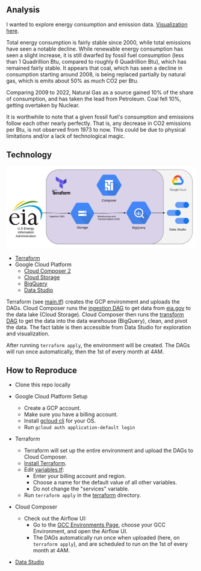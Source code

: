 ## Analysis
I wanted to explore energy consumption and emission data. [Visualization here](visualizations/energy_exploration.pdf).

Total energy consumption is fairly stable since 2000, while total emissions have seen a notable decline. While renewable energy consumption has seen a slight increase, it is still dwarfed by fossil fuel consumption (less than 1 Quadrillion Btu, compared to roughly 6 Quadrillion Btu), which has remained fairly stable. It appears that coal, which has seen a decline in consumption starting around 2008, is being replaced partially by natural gas, which is emits about 50% as much CO2 per Btu. 

Comparing 2009 to 2022, Natural Gas as a source gained 10% of the share of consumption, and has taken the lead from Petroleum. Coal fell 10%, getting overtaken by Nuclear.

It is worthwhile to note that a given fossil fuel's consumption and emissions follow each other nearly perfectly. That is, any decrease in CO2 emissions per Btu, is not observed from 1973 to now. This could be due to physical limitations and/or a lack of technological magic.

## Technology
![pipeline](visualizations/pipeline.png)
- [Terraform](https://www.terraform.io/)
- Google Cloud Platform
	- [Cloud Composer 2](https://cloud.google.com/composer)
	- [Cloud Storage](https://cloud.google.com/storage/)
	- [BigQuery](https://cloud.google.com/bigquery/)
	- [Data Studio](https://cloud.google.com/datastudio/)
	
Terraform (see [main.tf](terraform/main.tf)) creates the GCP environment and uploads the DAGs. Cloud Composer runs the [ingestion DAG](dags/gcs_ingestion_dag.py) to get data from [eia.gov](https://www.eia.gov/) to the data lake (Cloud Storage). Cloud Composer then runs the [transform DAG](dags/bq_transform_dag.py) to get the data into the data warehouse (BigQuery), clean, and pivot the data. The fact table is then accessible from Data Studio for exploration and visualization.

After running `terraform apply`, the environment will be created. The DAGs will run once automatically, then the 1st of every month at 4AM.

## How to Reproduce
- Clone this repo locally
- Google Cloud Platform Setup
    - Create a GCP account.
    - Make sure you have a billing account.
    - Install [gcloud cli](https://cloud.google.com/sdk/docs/install) for your OS.
    - Run `gcloud auth application-default login`

- Terraform
    - Terraform will set up the entire environment and upload the DAGs to Cloud Composer.
	- [Install Terraform](https://www.terraform.io/downloads).
	- Edit [variables.tf](terraform/variables.tf):
		- Enter your billing account and region.
		- Choose a name for the default value of all other variables.
		- Do not change the "services" variable.
	- Run `terraform apply` in the [terraform](terraform) directory.
    
- Cloud Composer
    - Check out the Airflow UI:
        - Go to the [GCC Environments Page](https://console.cloud.google.com/composer/), choose your GCC Environment, and open the Airflow UI.
        - The DAGs automatically run once when uploaded (here, on `terraform apply`), and are scheduled to run on the 1st of every month at 4AM.

- [Data Studio](https://datastudio.google.com/)
